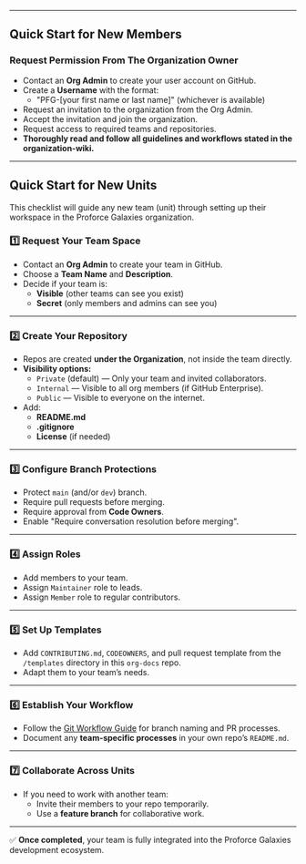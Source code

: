 
---
## Quick Start for New Members
### Request Permission From The Organization Owner
- Contact an **Org Admin** to create your user account on GitHub.
- Create a **Username** with the format:
  - "PFG-[your first name or last name]" (whichever is available)
- Request an invitation to the organization from the Org Admin.
- Accept the invitation and join the organization.
- Request access to required teams and repositories.
- **Thoroughly read and follow all guidelines and workflows stated in the organization-wiki.**

---

## Quick Start for New Units

This checklist will guide any new team (unit) through setting up their workspace in the Proforce Galaxies organization.

### 1️⃣ Request Your Team Space
- Contact an **Org Admin** to create your team in GitHub.
- Choose a **Team Name** and **Description**.
- Decide if your team is:
  - **Visible** (other teams can see you exist)  
  - **Secret** (only members and admins can see you)

---

### 2️⃣ Create Your Repository
- Repos are created **under the Organization**, not inside the team directly.
- **Visibility options:**
  - `Private` (default) — Only your team and invited collaborators.
  - `Internal` — Visible to all org members (if GitHub Enterprise).
  - `Public` — Visible to everyone on the internet.
- Add:
  - **README.md**
  - **.gitignore**
  - **License** (if needed)

---

### 3️⃣ Configure Branch Protections
- Protect `main` (and/or `dev`) branch.
- Require pull requests before merging.
- Require approval from **Code Owners**.
- Enable "Require conversation resolution before merging".

---

### 4️⃣ Assign Roles
- Add members to your team.
- Assign `Maintainer` role to leads.
- Assign `Member` role to regular contributors.

---

### 5️⃣ Set Up Templates
- Add `CONTRIBUTING.md`, `CODEOWNERS`, and pull request template from the `/templates` directory in this `org-docs` repo.
- Adapt them to your team’s needs.

---

### 6️⃣ Establish Your Workflow
- Follow the [Git Workflow Guide](tools-workflow/git-workflow.md) for branch naming and PR processes.
- Document any **team-specific processes** in your own repo’s `README.md`.

---

### 7️⃣ Collaborate Across Units
- If you need to work with another team:
  - Invite their members to your repo temporarily.
  - Use a **feature branch** for collaborative work.

---

✅ **Once completed**, your team is fully integrated into the Proforce Galaxies development ecosystem.
